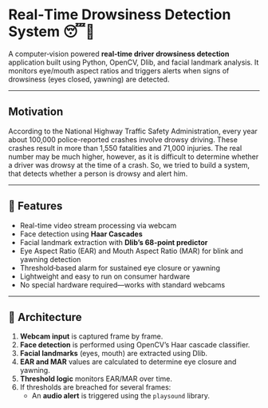 # Real‑Time Drowsiness Detection System 😴🚗

A computer‑vision powered **real‑time driver drowsiness detection** application built using Python, OpenCV, Dlib, and facial landmark analysis. It monitors eye/mouth aspect ratios and triggers alerts when signs of drowsiness (eyes closed, yawning) are detected.

---
## Motivation
According to the National Highway Traffic Safety Administration, every year about 100,000 police-reported crashes involve drowsy driving. These crashes result in more than 1,550 fatalities and 71,000 injuries. The real number may be much higher, however, as it is difficult to determine whether a driver was drowsy at the time of a crash. So, we tried to build a system, that detects whether a person is drowsy and alert him.

---
## 🧠 Features

- Real-time video stream processing via webcam  
- Face detection using **Haar Cascades**  
- Facial landmark extraction with **Dlib’s 68-point predictor**  
- Eye Aspect Ratio (EAR) and Mouth Aspect Ratio (MAR) for blink and yawning detection  
- Threshold‑based alarm for sustained eye closure or yawning  
- Lightweight and easy to run on consumer hardware  
- No special hardware required—works with standard webcams

---
## 🧠 Architecture

1. **Webcam input** is captured frame by frame.
2. **Face detection** is performed using OpenCV’s Haar cascade classifier.
3. **Facial landmarks** (eyes, mouth) are extracted using Dlib.
4. **EAR and MAR** values are calculated to determine eye closure and yawning.
5. **Threshold logic** monitors EAR/MAR over time.
6. If thresholds are breached for several frames:
   - An **audio alert** is triggered using the `playsound` library.

